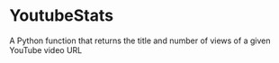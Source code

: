 # YoutubeStats
A Python function that returns the title and number of views of a given YouTube video URL
